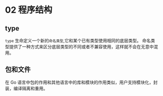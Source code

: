 # 02 程序结构

## type

`type` 生命定义一个新的`命名类型`,它和某个已有类型使用相同的底层类型。
命名类型提供了一种方式来区分底层类型的不同或者不兼容使用，这样就不会在无意中混用。

## 包和文件

在 Go 语言中包的作用和其他语言中的库和模块的作用类似，用户支持模块化，封装，编译隔离和重用。
